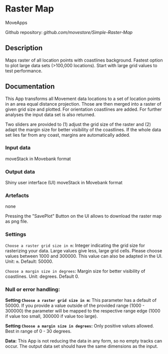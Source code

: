 # Raster Map
MoveApps

Github repository: *github.com/movestore/Simple-Raster-Map*

## Description
Maps raster of all location points with coastlines background. Fastest option to plot large data sets (>100,000 locations). Start with large grid values to test performance. 

## Documentation
This App transforms all Movement data locations to a set of location points in an area equal distance projection. Those are then merged into a raster of given grid size and plotted. For orientation coastlines are added. For further analyses the input data set is also returned.

Two sliders are provided to (1) adjust the grid size of the raster and (2) adapt the margin size for better visibility of the coastlines. If the whole data set lies far from any coast, margins are automatically added.

### Input data
moveStack in Movebank format

### Output data
Shiny user interface (UI)
moveStack in Movebank format

### Artefacts
none

Pressing the "SavePlot" Button on the UI allows to download the raster map as png file.

### Settings 
`Choose a raster grid size in m`: Integer indicating the grid size for rasterizing your data. Large values give less, large grid cells. Please choose values between 1000 and 300000. This value can also be adapted in the UI. Unit: `m`. Default: 50000.

`Choose a margin size in degrees`: Margin size for better visibility of coastlines. Unit: degrees. Default 0.

### Null or error handling:
**Setting `Choose a raster grid size in m`:** This parameter has a default of 50000. If you provide a value outside of the provided range (1000 - 300000) the parameter will be mapped to the respective range edge (1000 if value too small, 300000 if value too large).

**Setting `Choose a margin size in degrees`:** Only positive values allowed. Best in range of 0 - 30 degrees.

**Data:** This App is not reducing the data in any form, so no empty tracks can occur. The output data set should have the same dimensions as the input.

